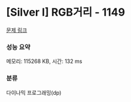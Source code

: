 # [Silver I] RGB거리 - 1149 

[문제 링크](https://www.acmicpc.net/problem/1149) 

### 성능 요약

메모리: 115268 KB, 시간: 132 ms

### 분류

다이나믹 프로그래밍(dp)

